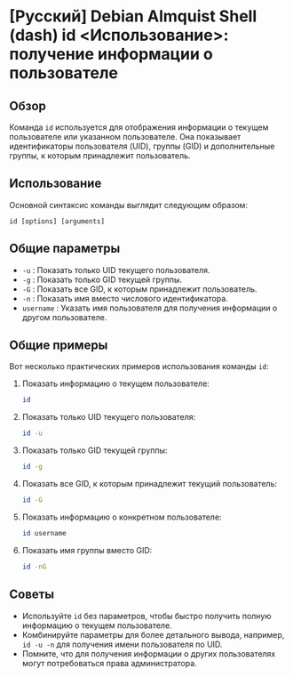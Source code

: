 # [Русский] Debian Almquist Shell (dash) id <Использование>: получение информации о пользователе

## Обзор
Команда `id` используется для отображения информации о текущем пользователе или указанном пользователе. Она показывает идентификаторы пользователя (UID), группы (GID) и дополнительные группы, к которым принадлежит пользователь.

## Использование
Основной синтаксис команды выглядит следующим образом:

```
id [options] [arguments]
```

## Общие параметры
- `-u` : Показать только UID текущего пользователя.
- `-g` : Показать только GID текущей группы.
- `-G` : Показать все GID, к которым принадлежит пользователь.
- `-n` : Показать имя вместо числового идентификатора.
- `username` : Указать имя пользователя для получения информации о другом пользователе.

## Общие примеры
Вот несколько практических примеров использования команды `id`:

1. Показать информацию о текущем пользователе:
   ```bash
   id
   ```

2. Показать только UID текущего пользователя:
   ```bash
   id -u
   ```

3. Показать только GID текущей группы:
   ```bash
   id -g
   ```

4. Показать все GID, к которым принадлежит текущий пользователь:
   ```bash
   id -G
   ```

5. Показать информацию о конкретном пользователе:
   ```bash
   id username
   ```

6. Показать имя группы вместо GID:
   ```bash
   id -nG
   ```

## Советы
- Используйте `id` без параметров, чтобы быстро получить полную информацию о текущем пользователе.
- Комбинируйте параметры для более детального вывода, например, `id -u -n` для получения имени пользователя по UID.
- Помните, что для получения информации о других пользователях могут потребоваться права администратора.